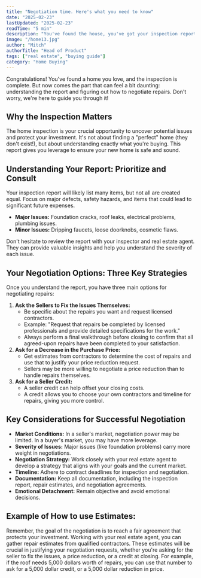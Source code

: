 ```yaml
---
title: "Negotiation time. Here's what you need to know"
date: "2025-02-23"
lastUpdated: "2025-02-23"
readTime: "5 min"
description: "You've found the house, you've got your inspection report. Now it's time to negotiate."
image: "/home13.jpg"
author: "Mitch"
authorTitle: "Head of Product"
tags: ["real estate", "buying guide"]
category: "Home Buying"
---
```



Congratulations! You've found a home you love, and the inspection is complete. But now comes the part that can feel a bit daunting: understanding the report and figuring out how to negotiate repairs. Don't worry, we're here to guide you through it!

## Why the Inspection Matters

The home inspection is your crucial opportunity to uncover potential issues and protect your investment. It's not about finding a "perfect" home (they don't exist!), but about understanding exactly what you're buying. This report gives you leverage to ensure your new home is safe and sound.

## Understanding Your Report: Prioritize and Consult

Your inspection report will likely list many items, but not all are created equal. Focus on major defects, safety hazards, and items that could lead to significant future expenses.

* **Major Issues:** Foundation cracks, roof leaks, electrical problems, plumbing issues.
* **Minor Issues:** Dripping faucets, loose doorknobs, cosmetic flaws.

Don't hesitate to review the report with your inspector and real estate agent. They can provide valuable insights and help you understand the severity of each issue.

## Your Negotiation Options: Three Key Strategies

Once you understand the report, you have three main options for negotiating repairs:

1.  **Ask the Sellers to Fix the Issues Themselves:**
    * Be specific about the repairs you want and request licensed contractors.
    * Example: "Request that repairs be completed by licensed professionals and provide detailed specifications for the work."
    * Always perform a final walkthrough before closing to confirm that all agreed-upon repairs have been completed to your satisfaction.
2.  **Ask for a Decrease in the Purchase Price:**
    * Get estimates from contractors to determine the cost of repairs and use that to justify your price reduction request.
    * Sellers may be more willing to negotiate a price reduction than to handle repairs themselves.
3.  **Ask for a Seller Credit:**
    * A seller credit can help offset your closing costs.
    * A credit allows you to choose your own contractors and timeline for repairs, giving you more control.

## Key Considerations for Successful Negotiation

* **Market Conditions:** In a seller's market, negotiation power may be limited. In a buyer's market, you may have more leverage.
* **Severity of Issues:** Major issues (like foundation problems) carry more weight in negotiations.
* **Negotiation Strategy:** Work closely with your real estate agent to develop a strategy that aligns with your goals and the current market.
* **Timeline:** Adhere to contract deadlines for inspection and negotiation.
* **Documentation:** Keep all documentation, including the inspection report, repair estimates, and negotiation agreements.
* **Emotional Detachment:** Remain objective and avoid emotional decisions.

## Example of How to use Estimates:

Remember, the goal of the negotiation is to reach a fair agreement that protects your investment. Working with your real estate agent, you can gather repair estimates from qualified contractors. These estimates will be crucial in justifying your negotiation requests, whether you're asking for the seller to fix the issues, a price reduction, or a credit at closing. For example, if the roof needs 5,000 dollars worth of repairs, you can use that number to ask for a 5,000 dollar credit, or a 5,000 dollar reduction in price.


